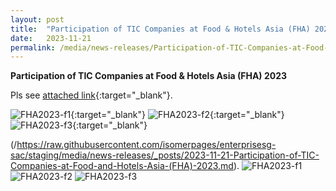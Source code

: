 ```yaml
---
layout: post
title:  "Participation of TIC Companies at Food & Hotels Asia (FHA) 2023"   
date:   2023-11-21
permalink: /media/news-releases/Participation-of-TIC-Companies-at-Food-and-Hotels-Asia-(FHA)-2023
---
```

 
**Participation of TIC Companies at Food & Hotels Asia (FHA) 2023**

Pls see [attached link](https://go.gov.sg/participation-of-tic-companies-at-fha2023){:target="_blank"}.


![FHA2023-f1](/https://go.gov.sg/participation-of-tic-co-fha2023-file1){:target="_blank"}
![FHA2023-f2](/https://go.gov.sg/participation-of-tic-co-fha2023-file2){:target="_blank"}
![FHA2023-f3](/https://go.gov.sg/participation-of-tic-co-fha2023-file3){:target="_blank"}





(/https://raw.githubusercontent.com/isomerpages/enterprisesg-sac/staging/media/news-releases/_posts/2023-11-21-Participation-of-TIC-Companies-at-Food-and-Hotels-Asia-(FHA)-2023.md). 
![FHA2023-f1](/https://go.gov.sg/participation-of-tic-co-fha2023-file1)
![FHA2023-f2](/https://go.gov.sg/participation-of-tic-co-fha2023-file2)
![FHA2023-f3](/https://go.gov.sg/participation-of-tic-co-fha2023-file3)


